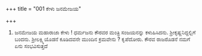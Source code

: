 +++
title = "001 ಕೇಳು ಜನಮೇಜಯ"

+++
1. ಜನಮೇಜಯ ಮಹಾರಾಜಾ ಕೇಳು ! ಧರ್ಮಜನು ಕೌರವರ ಮಂತ್ರಿ ಸಂಜಯನನ್ನು ಕಳುಹಿಸಿದನು. ಶ್ರೀಕೃಷ್ಣನಿದ್ದಲ್ಲಿಗೆ ಬಂದನು. ಶ್ರೀಲಕ್ಷ್ಮಿಯೊಡನೆ ಕೂಡಿದವನೇ ಮುಂದಿನ ಕ್ರಮವೇನು ? ಕೃಪೆದೋರು. ಕೌರವ ರಾಜರೊಡನೆ ನಮಗೆ ಏನು ಸಂಭವಿಸುತ್ತದೆ